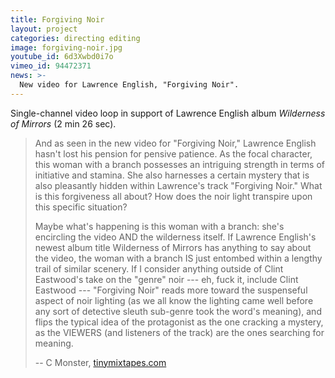 ```yaml
---
title: Forgiving Noir
layout: project
categories: directing editing
image: forgiving-noir.jpg
youtube_id: 6d3Xwbd0i7o
vimeo_id: 94472371
news: >-
  New video for Lawrence English, "Forgiving Noir".
---
```


Single-channel video loop in support of Lawrence English album _Wilderness of
Mirrors_ (2 min 26 sec).

> And as seen in the new video for "Forgiving Noir," Lawrence English hasn't
> lost his pension for pensive patience. As the focal character, this woman
> with a branch possesses an intriguing strength in terms of initiative and
> stamina.  She also harnesses a certain mystery that is also pleasantly hidden
> within Lawrence's track "Forgiving Noir." What is this forgiveness all about?
> How does the noir light transpire upon this specific situation?
>
> Maybe what's happening is this woman with a branch: she's encircling the
> video AND the wilderness itself. If Lawrence English's newest album title
> Wilderness of Mirrors has anything to say about the video, the woman with a
> branch IS just entombed within a lengthy trail of similar scenery. If I
> consider anything outside of Clint Eastwood's take on the "genre" noir ---
> eh, fuck it, include Clint Eastwood --- "Forgiving Noir" reads more toward
> the suspenseful aspect of noir lighting (as we all know the lighting came
> well before any sort of detective sleuth sub-genre took the word's meaning),
> and flips the typical idea of the protagonist as the one cracking a mystery,
> as the VIEWERS (and listeners of the track) are the ones searching for
> meaning.
>
> -- C Monster, [tinymixtapes.com][tmt]

[tmt]: http://www.tinymixtapes.com/chocolate-grinder/premiere-lawrence-english-forgiving-noir
